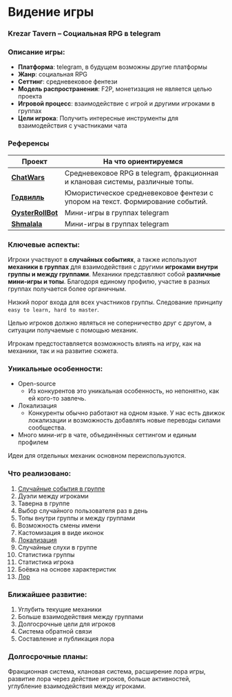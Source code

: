 # Видение игры

### Krezar Tavern – Социальная RPG в telegram

### Описание игры:

- **Платформа**: telegram, в будущем возможны другие платформы
- **Жанр**: социальная RPG
- **Сеттинг**: средневековое фентези
- **Модель распространения**: F2P, монетизация не является целью проекта
- **Игровой процесс**: взаимодействие с игрой и другими игроками в группах
- **Цели игрока**: Получить интересные инструменты для взаимодействия с участниками чата

### Референсы


| Проект                                          | На что ориентируемся                                                          |
|-------------------------------------------------|-------------------------------------------------------------------------------|
| **[ChatWars](https://t.me/chtwrsbot)**          | Средневековое RPG в telegram, фракционная и клановая системы, различные топы. |
| **[Годвилль](https://godville.net/)**           | Юмористическое средневековое фентези с упором на текст. Формирование событий. |
| **[OysterRollBot](https://t.me/OysterRollBot)** | Мини-игры в группах telegram                                                  |
| **[Shmalala](https://t.me/shmalala_bot)**       | Мини-игры в группах telegram                                                  |

### Ключевые аспекты:

Игроки участвуют в **случайных событиях**, а также используют **механики в группах** для взаимодействия с другими 
**игроками внутри группы и между группами**. Механики представляют собой **различные мини-игры и топы**.
Благодоря единому профилю, участие в разных группах получается более органичным.

Низкий порог входа для всех участников группы. Следование принципу `easy to learn, hard to master`.

Целью игроков должно являться не соперничество друг с другом, а ситуации получаемые с помощью механик.

Игрокам предстоставляется возможность влиять на игру, как на механики, так и на развитие сюжета.

### Уникальные особенности:

- Open-source 
    - Из конкурентов это уникальная особенность, но непонятно, как ей кого-то завлечь.
- Локализация
    - Конкуренты обычно работают на одном языке. У нас есть движок локализации и возможность добавлять новые переводы 
      силами сообщества.
- Много мини-игр в чате, объединённых сеттингом и единым профилем

Идеи для отдельных механик основном переиспользуются.

### Что реализовано:

1. [Случайные события в группе](events.md)
2. Дуэли между игроками
3. Таверна в группе
4. Выбор случайного пользователя раз в день
5. Топы внутри группы и между группами
6. Возможность смены имени
7. Кастомизация в виде иконок
8. [Локализация](localization/README.md)
9. Случайные слухи в группе
10. Статистика группы
11. Статистика игрока
12. Боёвка на основе характеристик
13. [Лор](lore/README.md)

### Ближайшее развитие:

1. Углубить текущие механики
2. Больше взаимодействия между группами
3. Долгосрочные цели для игроков
4. Система обратной связи
5. Составление и публикация лора

### Долгосрочные планы:

Фракционная система, клановая система, расширение лора игры, развитие лора через действие игроков,
больше активностей, углубление взаимодействия между игроками.
